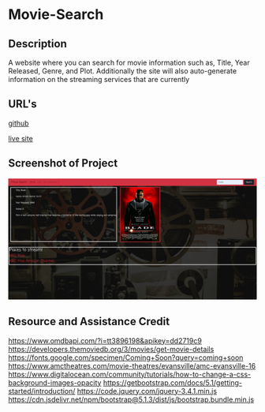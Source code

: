 # Movie-Search

## Description

A website where you can search for movie information such as, Title, Year Released, Genre, and Plot. Additionally the site will also auto-generate information on the streaming services that are currently  


## URL's

[github](https://github.com/JuanMartinez503/theprojectthereis.git)

[live site]()


## Screenshot of Project

![](./Screenshot.png)

## Resource and Assistance Credit

https://www.omdbapi.com/?i=tt3896198&apikey=dd2719c9 
https://developers.themoviedb.org/3/movies/get-movie-details 
https://fonts.google.com/specimen/Coming+Soon?query=coming+soon
https://www.amctheatres.com/movie-theatres/evansville/amc-evansville-16  
https://www.digitalocean.com/community/tutorials/how-to-change-a-css-background-images-opacity 
https://getbootstrap.com/docs/5.1/getting-started/introduction/ 
https://code.jquery.com/jquery-3.4.1.min.js
https://cdn.jsdelivr.net/npm/bootstrap@5.1.3/dist/js/bootstrap.bundle.min.js 

